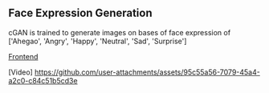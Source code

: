 ## Face Expression Generation

cGAN is trained to generate images on bases of face expression of ['Ahegao', 'Angry', 'Happy', 'Neutral', 'Sad', 'Surprise']

[Frontend](https://facegenerator.streamlit.app/)

[Video]
https://github.com/user-attachments/assets/95c55a56-7079-45a4-a2c0-c84c51b5cd3e

